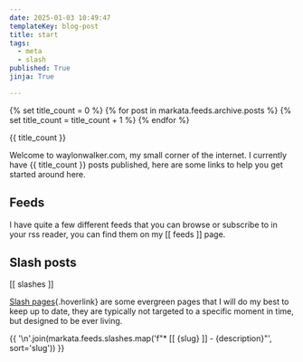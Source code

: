 ```yaml
---
date: 2025-01-03 10:49:47
templateKey: blog-post
title: start
tags:
  - meta
  - slash
published: True
jinja: True

---
```


<!-- markata feeds need counts -->
{% set title_count = 0 %}
{% for post in markata.feeds.archive.posts %}
      {% set title_count = title_count + 1 %}
{% endfor %}

{{ title_count }}

Welcome to waylonwalker.com, my small corner of the internet.  I currently have
{{ title_count }} posts published, here are some links to
help you get started around here.

## Feeds

I have quite a few different feeds that you can browse or subscribe to in your rss reader, you can find them on my [[ feeds ]] page.

## Slash posts

[[ slashes ]]

[Slash pages](https://slashpages.net/){.hoverlink} are some evergreen pages that I will do my best to keep up to date,
they are typically not targeted to a specific moment in time, but designed to
be ever living.

{{ '\n'.join(markata.feeds.slashes.map('f"* [[ {slug} ]] - {description}"', sort='slug')) }}
